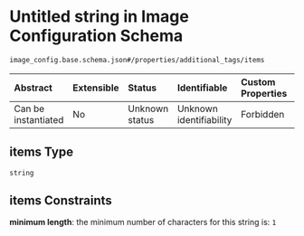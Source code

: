 # Untitled string in Image Configuration Schema

```txt
image_config.base.schema.json#/properties/additional_tags/items
```



| Abstract            | Extensible | Status         | Identifiable            | Custom Properties | Additional Properties | Access Restrictions | Defined In                                                                                      |
| :------------------ | :--------- | :------------- | :---------------------- | :---------------- | :-------------------- | :------------------ | :---------------------------------------------------------------------------------------------- |
| Can be instantiated | No         | Unknown status | Unknown identifiability | Forbidden         | Allowed               | none                | [image\_config.base.schema.json\*](../out/image_config.base.schema.json "open original schema") |

## items Type

`string`

## items Constraints

**minimum length**: the minimum number of characters for this string is: `1`
